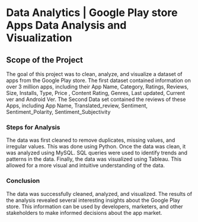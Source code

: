 
# Data Analytics | Google Play store Apps Data Analysis and Visualization

## Scope of the Project

The goal of this project was to clean, analyze, and visualize a dataset of apps from the Google Play store. The first dataset contained information on over 3 million apps, including their App Name, Category, Ratings, Reviews, Size, Installs, Type, Price , Content Rating, Genres, Last updated, Current ver and Android Ver. The Second Data set contained the reviews of these Apps, including App Name, Translated_review, Sentiment, Sentiment_Polarity, Sentiment_Subjectivity

### Steps for Analysis

The data was first cleaned to remove duplicates, missing values, and irregular values. This was done using Python. Once the data was clean, it was analyzed using MySQL. SQL queries were used to identify trends and patterns in the data. Finally, the data was visualized using Tableau. This allowed for a more visual and intuitive understanding of the data.


### Conclusion
The data was successfully cleaned, analyzed, and visualized. The results of the analysis revealed several interesting insights about the Google Play store. This information can be used by developers, marketers, and other stakeholders to make informed decisions about the app market.



